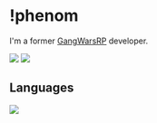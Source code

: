 # !phenom

I'm a former <a href ="https://gangwarsrp.com/forums">GangWarsRP</a> developer.


<img src="https://github-readme-stats.vercel.app/api?username=notphenom&theme=dracula&hide_border=true"/> <img src="https://github-readme-stats.vercel.app/api/top-langs/?username=notphenom&hide_border=true&theme=dracula"/>

## Languages
![](https://img.shields.io/badge/-Lua-333333?style=flat?logoColor=blue&logo=lua)
<!--
**notphenom/notphenom** is a ✨ _special_ ✨ repository because its `README.md` (this file) appears on your GitHub profile.

Here are some ideas to get you started:

- 🔭 I’m currently working on ...
- 🌱 I’m currently learning ...
- 👯 I’m looking to collaborate on ...
- 🤔 I’m looking for help with ...
- 💬 Ask me about ...
- 📫 How to reach me: ...
- 😄 Pronouns: ...
- ⚡ Fun fact: ...
-->
